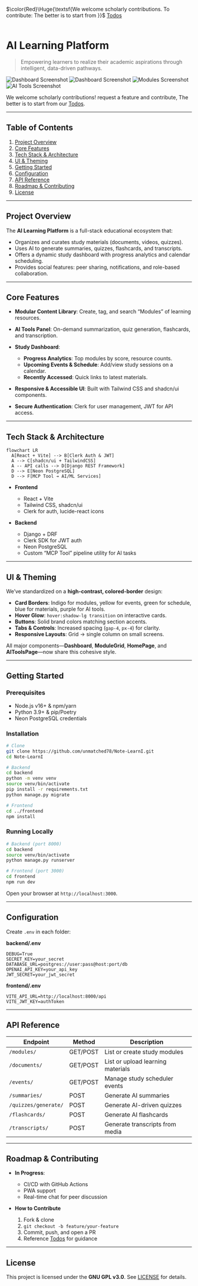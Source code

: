 $\color{Red}\Huge{\textsf{We welcome scholarly contributions. To contribute: The better is to start from }}$ [Todos](https://github.com/unmatched78/Note-LearnI/blob/main/Docs/TODOs.md)
<br></br>

# AI Learning Platform

> Empowering learners to realize their academic aspirations through intelligent, data-driven pathways.

![Dashboard Screenshot](https://github.com/unmatched78/Note-LearnI/blob/main/Docs/image.png)
![Dashboard Screenshot](https://github.com/unmatched78/Note-LearnI/blob/main/Docs/Screenshot%202025-08-02%20215131.png)
![Modules Screenshot](https://github.com/unmatched78/Note-LearnI/blob/main/Docs/Screenshot%202025-08-02%20215004.png)
![AI Tools Screenshot](https://github.com/unmatched78/Note-LearnI/blob/main/Docs/Screenshot%202025-08-02%20214903.png)

We welcome scholarly contributions! request a feature and contribute, The better is to start from our [Todos](https://github.com/unmatched78/Note-LearnI/blob/main/Docs/TODOs.md).

---

## Table of Contents

1. [Project Overview](#project-overview)
2. [Core Features](#core-features)
3. [Tech Stack & Architecture](#tech-stack--architecture)
4. [UI & Theming](#ui--theming)
5. [Getting Started](#getting-started)
6. [Configuration](#configuration)
7. [API Reference](#api-reference)
8. [Roadmap & Contributing](#roadmap--contributing)
9. [License](#license)

---

## Project Overview

The **AI Learning Platform** is a full-stack educational ecosystem that:

* Organizes and curates study materials (documents, videos, quizzes).
* Uses AI to generate summaries, quizzes, flashcards, and transcripts.
* Offers a dynamic study dashboard with progress analytics and calendar scheduling.
* Provides social features: peer sharing, notifications, and role-based collaboration.

---

## Core Features

* **Modular Content Library**: Create, tag, and search “Modules” of learning resources.
* **AI Tools Panel**: On-demand summarization, quiz generation, flashcards, and transcription.
* **Study Dashboard**:

  * **Progress Analytics**: Top modules by score, resource counts.
  * **Upcoming Events & Schedule**: Add/view study sessions on a calendar.
  * **Recently Accessed**: Quick links to latest materials.
* **Responsive & Accessible UI**: Built with Tailwind CSS and shadcn/ui components.
* **Secure Authentication**: Clerk for user management, JWT for API access.

---

## Tech Stack & Architecture

```mermaid
flowchart LR
  A[React + Vite] --> B[Clerk Auth & JWT]
  A --> C[shadcn/ui + TailwindCSS]
  A -- API calls --> D[Django REST Framework]
  D --> E[Neon PostgreSQL]
  D --> F[MCP Tool ➔ AI/ML Services]
```

* **Frontend**

  * React + Vite
  * Tailwind CSS, shadcn/ui
  * Clerk for auth, lucide-react icons
* **Backend**

  * Django + DRF
  * Clerk SDK for JWT auth
  * Neon PostgreSQL
  * Custom “MCP Tool” pipeline utility for AI tasks

---

## UI & Theming

We’ve standardized on a **high-contrast, colored-border** design:

* **Card Borders**: Indigo for modules, yellow for events, green for schedule, blue for materials, purple for AI tools.
* **Hover Glow**: `hover:shadow-lg transition` on interactive cards.
* **Buttons**: Solid brand colors matching section accents.
* **Tabs & Controls**: Increased spacing (`gap-4`, `px-4`) for clarity.
* **Responsive Layouts**: Grid → single column on small screens.

All major components—**Dashboard**, **ModuleGrid**, **HomePage**, and **AIToolsPage**—now share this cohesive style.

---

## Getting Started

### Prerequisites

* Node.js v16+ & npm/yarn
* Python 3.9+ & pip/Poetry
* Neon PostgreSQL credentials

### Installation

```bash
# Clone
git clone https://github.com/unmatched78/Note-LearnI.git
cd Note-LearnI

# Backend
cd backend
python -m venv venv
source venv/bin/activate
pip install -r requirements.txt
python manage.py migrate

# Frontend
cd ../frontend
npm install
```

### Running Locally

```bash
# Backend (port 8000)
cd backend
source venv/bin/activate
python manage.py runserver

# Frontend (port 3000)
cd frontend
npm run dev
```

Open your browser at `http://localhost:3000`.

---

## Configuration

Create `.env` in each folder:

**backend/.env**

```
DEBUG=True
SECRET_KEY=your_secret
DATABASE_URL=postgres://user:pass@host:port/db
OPENAI_API_KEY=your_api_key
JWT_SECRET=your_jwt_secret
```

**frontend/.env**

```
VITE_API_URL=http://localhost:8000/api
VITE_JWT_KEY=authToken
```

---

## API Reference

| Endpoint             | Method   | Description                       |
| -------------------- | -------- | --------------------------------- |
| `/modules/`          | GET/POST | List or create study modules      |
| `/documents/`        | GET/POST | List or upload learning materials |
| `/events/`           | GET/POST | Manage study scheduler events     |
| `/summaries/`        | POST     | Generate AI summaries             |
| `/quizzes/generate/` | POST     | Generate AI-driven quizzes        |
| `/flashcards/`       | POST     | Generate AI flashcards            |
| `/transcripts/`      | POST     | Generate transcripts from media   |

---

## Roadmap & Contributing

* **In Progress**:

  * CI/CD with GitHub Actions
  * PWA support
  * Real-time chat for peer discussion

* **How to Contribute**

  1. Fork & clone
  2. `git checkout -b feature/your-feature`
  3. Commit, push, and open a PR
  4. Reference [Todos](Docs/TODOs.md) for guidance

---

## License

This project is licensed under the **GNU GPL v3.0**. See [LICENSE](LICENSE) for details.
